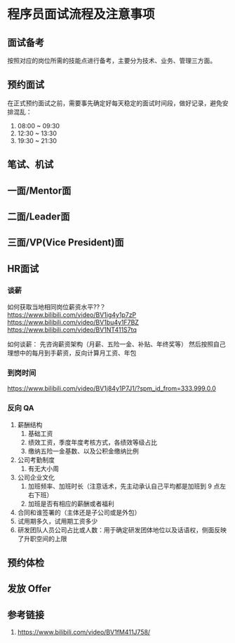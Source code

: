 # 程序员面试流程及注意事项

## 面试备考

按照对应的岗位所需的技能点进行备考，主要分为技术、业务、管理三方面。

## 预约面试

在正式预约面试之前，需要事先确定好每天稳定的面试时间段，做好记录，避免安排混乱：
1. 08:00 ~ 09:30
2. 12:30 ~ 13:30
3. 19:30 ~ 21:30

## 笔试、机试

## 一面/Mentor面

## 二面/Leader面

## 三面/VP(Vice President)面

## HR面试

### 谈薪

如何获取当地相同岗位薪资水平??？
https://www.bilibili.com/video/BV1ig4y1p7zP
https://www.bilibili.com/video/BV1bu4y1F7BZ
https://www.bilibili.com/video/BV1NT411S7tq

如何谈薪：
先咨询薪资架构（月薪、五险一金、补贴、年终奖等）
然后按照自己理想中的每月到手薪资，反向计算月工资、年包

### 到岗时间
https://www.bilibili.com/video/BV1j84y1P7J1/?spm_id_from=333.999.0.0

### 反向 QA

1. 薪酬结构
	1. 基础工资
	2. 绩效工资，季度年度考核方式，各绩效等级占比
	3. 缴纳五险一金​基数、以及公积金缴纳比例
2. 公司考勤制度
	1. 有无大小周
3. 公司企业文化
	1. 加班频率、加班时长（注意话术，先主动承认自己平均都是加班到 9 点左右下班）
	2. 加班是否有相应的薪酬或者福利
4. 合同和谁签署的（主体还是子公司或是外包）
5. 试用期多久，试用期工资多少
6. 研发团队人员公司占比或人数：用于确定研发团体地位以及话语权，侧面反映了升职空间的上限

## 预约体检

## 发放 Offer

## 参考链接
1. https://www.bilibili.com/video/BV1fM411J758/
